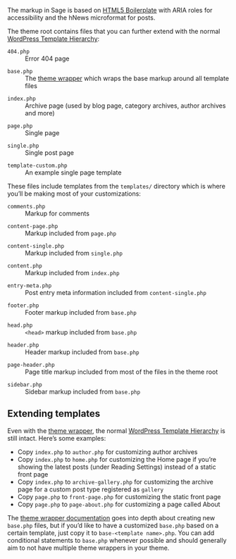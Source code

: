 ---
---
The markup in Sage is based on [HTML5 Boilerplate](http://html5boilerplate.com/) with ARIA roles for accessibility and the hNews microformat for posts.

The theme root contains files that you can further extend with the normal [WordPress Template Hierarchy](http://codex.wordpress.org/Template_Hierarchy):

<dl class="dl-horizontal">
  <dt><code>404.php</code></dt>
  <dd>Error 404 page</dd>
</dl>
<dl class="dl-horizontal">
  <dt><code>base.php</code></dt>
  <dd>The <a href="/sage/docs/theme-wrapper/">theme wrapper</a> which wraps the base markup around all template files</dd>
</dl>
<dl class="dl-horizontal">
  <dt><code>index.php</code></dt>
  <dd>Archive page (used by blog page, category archives, author archives and more)</dd>
</dl>
<dl class="dl-horizontal">
  <dt><code>page.php</code></dt>
  <dd>Single page</dd>
</dl>
<dl class="dl-horizontal">
  <dt><code>single.php</code></dt>
  <dd>Single post page</dd>
</dl>
<dl class="dl-horizontal">
  <dt><code>template-custom.php</code></dt>
  <dd>An example single page template</dd>
</dl>

<p>These files include templates from the <code>templates/</code> directory which is where you&rsquo;ll be making most of your customizations:</p>
<dl class="dl-horizontal">
  <dt><code>comments.php</code></dt>
  <dd>Markup for comments</dd>
</dl>
<dl class="dl-horizontal">
  <dt><code>content-page.php</code></dt>
  <dd>Markup included from <code>page.php</code></dd>
</dl>
<dl class="dl-horizontal">
  <dt><code>content-single.php</code></dt>
  <dd>Markup included from <code>single.php</code></dd>
</dl>
<dl class="dl-horizontal">
  <dt><code>content.php</code></dt>
  <dd>Markup included from <code>index.php</code></dd>
</dl>
<dl class="dl-horizontal">
  <dt><code>entry-meta.php</code></dt>
  <dd>Post entry meta information included from <code>content-single.php</code></dd>
</dl>
<dl class="dl-horizontal">
  <dt><code>footer.php</code></dt>
  <dd>Footer markup included from <code>base.php</code></dd>
</dl>
<dl class="dl-horizontal">
  <dt><code>head.php</code></dt>
  <dd><code>&lt;head&gt;</code> markup included from <code>base.php</code></dd>
</dl>
<dl class="dl-horizontal">
  <dt><code>header.php</code></dt>
  <dd>Header markup included from <code>base.php</code></dd>
</dl>
<dl class="dl-horizontal">
  <dt><code>page-header.php</code></dt>
  <dd>Page title markup included from most of the files in the theme root</dd>
</dl>
<dl class="dl-horizontal">
  <dt><code>sidebar.php</code></dt>
  <dd>Sidebar markup included from <code>base.php</code></dd>
</dl>

## Extending templates

Even with the [theme wrapper](/sage/docs/theme-wrapper/), the normal [WordPress Template Hierarchy](http://codex.wordpress.org/Template_Hierarchy) is still intact. Here’s some examples:

* Copy `index.php` to `author.php` for customizing author archives
* Copy `index.php` to `home.php` for customizing the Home page if you’re showing the latest posts (under Reading Settings) instead of a static front page
* Copy `index.php` to `archive-gallery.php` for customizing the archive page for a custom post type registered as `gallery`
* Copy `page.php` to `front-page.php` for customizing the static front page
* Copy `page.php` to `page-about.php` for customizing a page called About

The [theme wrapper documentation](/sage/docs/theme-wrapper/) goes into depth about creating new `base.php` files, but if you’d like to have a customized `base.php` based on a certain template, just copy it to `base-<template name>.php`. You can add conditional statements to `base.php` whenever possible and should generally aim to not have multiple theme wrappers in your theme.